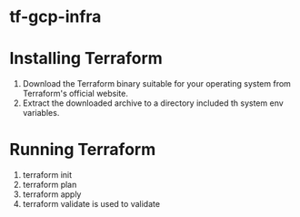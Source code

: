 # tf-gcp-infra

# Installing Terraform
1. Download the Terraform binary suitable for your operating system from Terraform's official website.
2. Extract the downloaded archive to a directory included th system env variables.


# Running Terraform
1. terraform init
2. terraform plan
3. terraform apply
4. terraform validate is used to validate